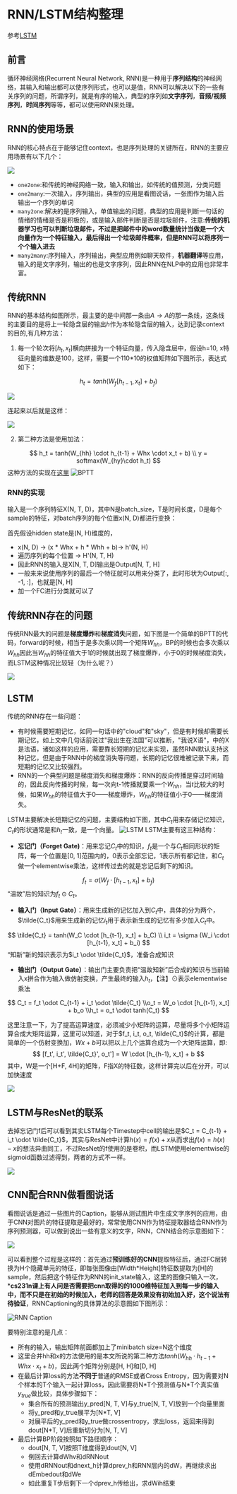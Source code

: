 # RNN/LSTM结构整理

参考[LSTM](http://colah.github.io/posts/2015-08-Understanding-LSTMs/)

## 前言

循环神经网络(Recurrent Neural Network, RNN)是一种用于**序列结构**的神经网络，其输入和输出都可以使序列形式，也可以是值，RNN可以解决以下的一些有关序列的问题，所谓序列，就是有序的输入，典型的序列如**文字序列**，**音频/视频序列**，**时间序列**等等，都可以使用RNN来处理。

## RNN的使用场景

RNN的核心特点在于能够记住context，也是序列处理的关键所在，RNN的主要应用场景有以下几个：

![](media/14954413184277.jpg)

- `one2one`:和传统的神经网络一致，输入和输出，如传统的值预测，分类问题
- `one2many`:一次输入，序列输出，典型的应用是看图说话，一张图作为输入后输出一个序列的单词
- `many2one`:解决的是序列输入，单值输出的问题，典型的应用是判断一句话的情绪的情绪是否是积极的，或是输入邮件判断是否是垃圾邮件，注意:**传统的机器学习也可以判断垃圾邮件，不过是把邮件中的word数量统计当做是一个大向量作为一个特征输入，最后得出一个垃圾邮件概率，但是RNN可以将序列一个个输入进去**
- `many2many`:序列输入，序列输出，典型应用例如聊天软件，**机器翻译**等应用，输入的是文字序列，输出的也是文字序列，因此RNN在NLP中的应用也非常丰富。


## 传统RNN

RNN的基本结构如图所示，最主要的是中间那一条由$A \rightarrow A$的那一条线，这条线的主要目的是将上一轮隐含层的输出$h$作为本轮隐含层的输入，达到记录context的目的,有几种方法：

1. 每一个轮次将$[h_t, x_t]$横向拼接为一个特征向量，传入隐含层中，假设h=10, x特征向量的维数是100，这样，需要一个110*10的权值矩阵如下图所示，表达式如下：

$$
    h_t = tanh(W_f[h_{t-1}, x_t] + b_f)    
$$

![](media/14954436380989.png)


连起来以后就是这样：

![](media/14954406771768.png)

2. 第二种方法是使用加法：

$$
    h_t = tanh(W_{hh} \cdot h_{t-1} + Whx \cdot x_t + b)
    \\ y = softmax(W_{hy}\cdot h_t) 
$$
这种方法的实现在[这里](https://gist.github.com/karpathy/d4dee566867f8291f086)
![BPTT](media/BPTT.png)

### RNN的实现

输入是一个序列特征X(N, T, D)，其中N是batch_size，T是时间长度，D是每个sample的特征，对batch序列的每个位置x(N, D)都进行变换：

首先假设hidden state是(N, H)维度的，

- x(N, D) -> (x * Whx + h * Whh + b)-> h'(N, H)
- 遍历序列的每个位置 -> H'(N, T, H)
- 因此RNN的输入是X[N, T, D]输出是Output[N, T, H]
- 一般来来说使用序列的最后一个特征就可以用来分类了，此时形状为Output[:, -1, :]，也就是[N, H]
- 加一个FC进行分类就可以了

## 传统RNN存在的问题

传统RNN最大的问题是**梯度爆炸**和**梯度消失**问题，如下图是一个简单的BPTT的代码，forward的时候，相当于是多次乘以同一个矩阵$W_{hh}$，BP的时候也会多次乘以$W_{hh}$因此当$W_{hh}$的特征值大于1的时候就出现了梯度爆炸，小于0的时候梯度消失，而LSTM这种情况比较轻（为什么呢？）

![](media/14967388386050.jpg)


## LSTM

传统的RNN存在一些问题：

- 有时候需要短期记忆，如同一句话中的"cloud"和"sky"，但是有时候却需要长期记忆，如上文中几句话前说过"我出生在法国"可以推断，"我说X语"，中的X是法语，诸如这样的应用，需要靠长短期的记忆来实现，虽然RNN默认支持这种记忆，但是由于RNN中的梯度消失等问题，长期的记忆很难被记录下来，而短期的记忆又比较强烈。
- RNN的一个典型问题是梯度消失和梯度爆炸：RNN的反向传播是穿过时间轴的，因此反向传播的时候，每一次向t-1传播就要乘一个$W_{hh}$，当$t$比较大的时候，如果$W_{hh}$的特征值大于0——梯度爆炸，$W_{hh}$的特征值小于0——梯度消失。

LSTM主要解决长短期记忆的问题，主要结构如下图，其中$C_t$用来存储记忆知识，$C_t$的形状通常是和$h_t$一致，是一个向量。
![LSTM](media/14954579470865.png)
LSTM主要有这三种结构：

- **忘记门（Forget Gate)**：用来忘记$C_t$中的知识，$f_t$是一个与$C_t$相同形状的矩阵，每一个位置是[0, 1]范围内的，0表示全部忘记，1表示所有都记住，和$C_t$做一个elementwise乘法，这样传过去的就是忘记后剩下的知识。

$$
    f_t = \sigma(W_f \cdot [h_{t-1}, x_t]  + b_f)
$$
“温故”后的知识为$f_t \odot C_t$。

- **输入门（Input Gate）**：用来生成新的记忆加入到$C_t$中，具体的分为两个，$\tilde{C_t}$用来生成新的记忆$i_t$用于表示新生成的记忆有多少加入$C_t$中。

$$
    \tilde{C_t} = tanh(W_C \cdot [h_{t-1}, x_t]  + b_C) \\
    i_t = \sigma (W_i \cdot [h_{t-1}, x_t]  + b_i) 
$$
“知新”新的知识表示为$i_t \odot \tilde{C_t}$，准备合成知识

- **输出门（Output Gate）**：输出门主要负责把“温故知新”后合成的知识与当前输入x拼合作为输入做仿射变换，产生最终的输入$h_t$，【注】$\odot$表示elementwise乘法

$$
C_t = f_t \odot C_{t-1} +  i_t \odot \tilde{C_t}
    \\o_t = W_o \cdot [h_{t-1}, x_t] + b_o 
    \\h_t = o_t \odot tanh(C_t)
$$

这里注意一下，为了提高运算速度，必须减少小矩阵的运算，尽量将多个小矩阵运算合成大矩阵运算，这里可以知道，对于$f_t, i_t, o_t, \tilde{C_t}$的计算，都是简单的一个仿射变换加，$Wx + b$可以把以上几个运算合成为一个大矩阵运算，即:
$$
    [f_t', i_t', \tilde{C_t}', o_t'] = W \cdot [h_{h-1}, x_t] + b
$$
其中，W是一个[H+F, 4H]的矩阵，F指X的特征数，这样计算完以后在分开，可以加快速度


![](media/14954579089836.png)

## LSTM与ResNet的联系

去掉忘记门f后可以看到其实LSTM每个Timestep中cell的输出是$C_t = C_{t-1} +  i_t \odot \tilde{C_t}$，其实与ResNet中计算$h(x) = f(x) + x$从而求出$f(x) = h(x) - x$的想法异曲同工，不过ResNet的f使用的是卷积，而LSTM使用elementwise的sigmoid函数过滤得到，两者的方式不一样。

![](media/14967381867853.jpg)


## CNN配合RNN做看图说话

看图说话是通过一些图片的Caption，能够从测试图片中生成文字序列的应用，由于CNN对图片的特征提取是最好的，常常使用CNN作为特征提取器结合RNN作为序列预测器，可以做到说出一些有意义的文字，RNN，CNN结合的示意图如下：

![](media/14962361967886.jpg)

可以看到整个过程是这样的：首先通过**预训练好的CNN**提取特征后，通过FC层转换为H个隐藏单元的特征，即每张图像由[Width*Height]特征数提取为[H]的sample，然后把这个特征作为RNN的init_state输入，这里的图像只输入一次，***cs231n课上有人问是否需要把cnn取得的的1000维特征加入到每一步的输入中，而不只是在初始的时候加入，老师的回答是效果没有初始加入好，这个说法有待验证**，RNNCaptioning的具体算法的示意图如下图所示：

![RNN Caption](media/RNN%20Caption-1.png)

要特别注意的是几点：

- 所有的输入，输出矩阵前面都加上了minibatch size=N这个维度
- 这里合并hh和x的方法使用的是本文所说的第二种方法$tanh(W_{hh} \cdot h_{t-1} + Whx \cdot x_t + b)$，因此两个矩阵分别是[H, H]和[D, H]
- 在最后计算loss的方法**不同于**普通的RMSE或者Cross Entropy，因为需要对N个样本的T个输入一起计算loss，因此需要将N\*T个预测值与N\*T个真实值$y_{true}$做比较，具体步骤如下：
    - 集合所有的预测输出y_pred[N, T, V]与y_true[N, T, V]放到一个向量里面
    - 将y_pred和y_true展平为[N*T, V]
    - 对展平后的y_pred和y_true做crossentropy，求出loss，返回来得到dout[N*T, V]后重新切分为[N, T, V]
- 最后计算BP阶段按照如下路径顺序：
    - dout[N, T, V]按照T维度得到dout[N, V]
    - 倒回去计算dWhv和dRNNout
    - 使用dRNNout和dnext_h计算dprev_h和RNN层内的dW，再继续求出dEmbedout和dWe
    - 如此重复T步后剩下一个dprev_h传给出，求dWih结束






